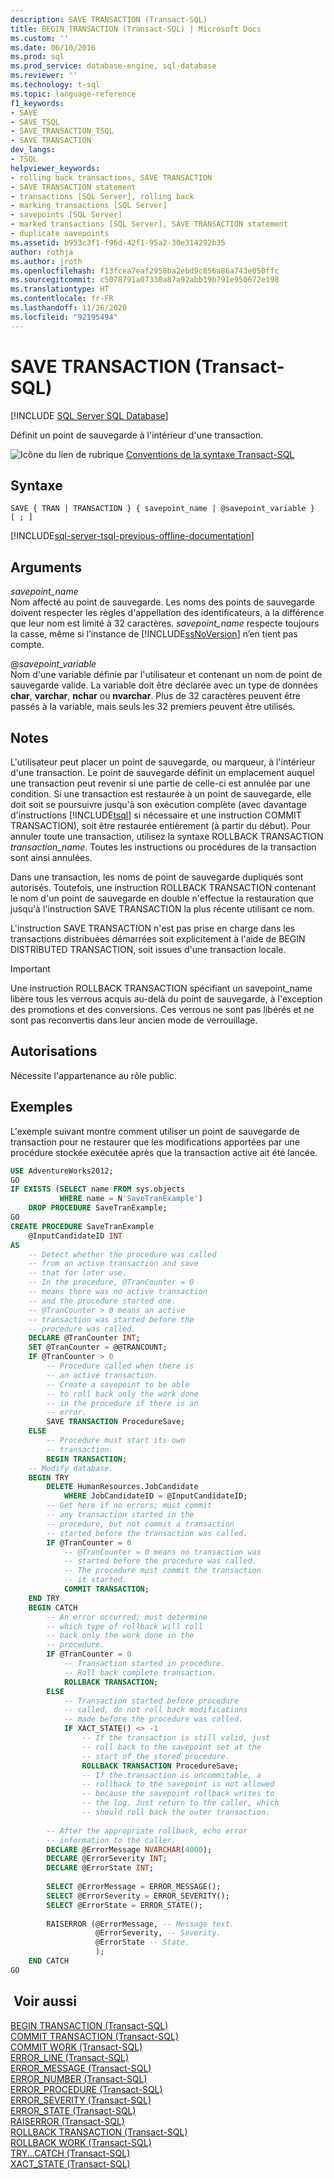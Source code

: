 ```yaml
---
description: SAVE TRANSACTION (Transact-SQL)
title: BEGIN TRANSACTION (Transact-SQL) | Microsoft Docs
ms.custom: ''
ms.date: 06/10/2016
ms.prod: sql
ms.prod_service: database-engine, sql-database
ms.reviewer: ''
ms.technology: t-sql
ms.topic: language-reference
f1_keywords:
- SAVE
- SAVE_TSQL
- SAVE_TRANSACTION_TSQL
- SAVE TRANSACTION
dev_langs:
- TSQL
helpviewer_keywords:
- rolling back transactions, SAVE TRANSACTION
- SAVE TRANSACTION statement
- transactions [SQL Server], rolling back
- marking transactions [SQL Server]
- savepoints [SQL Server]
- marked transactions [SQL Server], SAVE TRANSACTION statement
- duplicate savepoints
ms.assetid: b953c3f1-f96d-42f1-95a2-30e314292b35
author: rothja
ms.author: jroth
ms.openlocfilehash: f13fcea7eaf2958ba2ebd9c856a86a743e050ffc
ms.sourcegitcommit: c5078791a07330a87a92abb19b791e950672e198
ms.translationtype: HT
ms.contentlocale: fr-FR
ms.lasthandoff: 11/26/2020
ms.locfileid: "92195494"
---
```

# <a name="save-transaction-transact-sql"></a>SAVE TRANSACTION (Transact-SQL)
[!INCLUDE [SQL Server SQL Database](../../includes/applies-to-version/sql-asdb.md)]

  Définit un point de sauvegarde à l'intérieur d'une transaction.  
  
 ![Icône du lien de rubrique](../../database-engine/configure-windows/media/topic-link.gif "Icône du lien de rubrique") [Conventions de la syntaxe Transact-SQL](../../t-sql/language-elements/transact-sql-syntax-conventions-transact-sql.md)  

 ## <a name="syntax"></a>Syntaxe  
  
```syntaxsql
SAVE { TRAN | TRANSACTION } { savepoint_name | @savepoint_variable }  
[ ; ]  
```  
  
[!INCLUDE[sql-server-tsql-previous-offline-documentation](../../includes/sql-server-tsql-previous-offline-documentation.md)]

## <a name="arguments"></a>Arguments
 *savepoint_name*  
 Nom affecté au point de sauvegarde. Les noms des points de sauvegarde doivent respecter les règles d'appellation des identificateurs, à la différence que leur nom est limité à 32 caractères. *savepoint_name* respecte toujours la casse, même si l’instance de [!INCLUDE[ssNoVersion](../../includes/ssnoversion-md.md)] n’en tient pas compte.  
  
 @*savepoint_variable*  
 Nom d'une variable définie par l'utilisateur et contenant un nom de point de sauvegarde valide. La variable doit être déclarée avec un type de données **char**, **varchar**, **nchar** ou **nvarchar**. Plus de 32 caractères peuvent être passés à la variable, mais seuls les 32 premiers peuvent être utilisés.  
  
## <a name="remarks"></a>Notes  
 L'utilisateur peut placer un point de sauvegarde, ou marqueur, à l'intérieur d'une transaction. Le point de sauvegarde définit un emplacement auquel une transaction peut revenir si une partie de celle-ci est annulée par une condition. Si une transaction est restaurée à un point de sauvegarde, elle doit soit se poursuivre jusqu'à son exécution complète (avec davantage d'instructions [!INCLUDE[tsql](../../includes/tsql-md.md)] si nécessaire et une instruction COMMIT TRANSACTION), soit être restaurée entièrement (à partir du début). Pour annuler toute une transaction, utilisez la syntaxe ROLLBACK TRANSACTION *transaction_name*. Toutes les instructions ou procédures de la transaction sont ainsi annulées.  
  
 Dans une transaction, les noms de point de sauvegarde dupliqués sont autorisés. Toutefois, une instruction ROLLBACK TRANSACTION contenant le nom d'un point de sauvegarde en double n'effectue la restauration que jusqu'à l'instruction SAVE TRANSACTION la plus récente utilisant ce nom.  
  
 L'instruction SAVE TRANSACTION n'est pas prise en charge dans les transactions distribuées démarrées soit explicitement à l'aide de BEGIN DISTRIBUTED TRANSACTION, soit issues d'une transaction locale.  
  
> [!IMPORTANT]  
>  Une instruction ROLLBACK TRANSACTION spécifiant un savepoint_name libère tous les verrous acquis au-delà du point de sauvegarde, à l'exception des promotions et des conversions. Ces verrous ne sont pas libérés et ne sont pas reconvertis dans leur ancien mode de verrouillage.  
  
## <a name="permissions"></a>Autorisations  
 Nécessite l'appartenance au rôle public.  
  
## <a name="examples"></a>Exemples  
 L'exemple suivant montre comment utiliser un point de sauvegarde de transaction pour ne restaurer que les modifications apportées par une procédure stockée exécutée après que la transaction active ait été lancée.  
  
```sql  
USE AdventureWorks2012;  
GO  
IF EXISTS (SELECT name FROM sys.objects  
           WHERE name = N'SaveTranExample')  
    DROP PROCEDURE SaveTranExample;  
GO  
CREATE PROCEDURE SaveTranExample  
    @InputCandidateID INT  
AS  
    -- Detect whether the procedure was called  
    -- from an active transaction and save  
    -- that for later use.  
    -- In the procedure, @TranCounter = 0  
    -- means there was no active transaction  
    -- and the procedure started one.  
    -- @TranCounter > 0 means an active  
    -- transaction was started before the   
    -- procedure was called.  
    DECLARE @TranCounter INT;  
    SET @TranCounter = @@TRANCOUNT;  
    IF @TranCounter > 0  
        -- Procedure called when there is  
        -- an active transaction.  
        -- Create a savepoint to be able  
        -- to roll back only the work done  
        -- in the procedure if there is an  
        -- error.  
        SAVE TRANSACTION ProcedureSave;  
    ELSE  
        -- Procedure must start its own  
        -- transaction.  
        BEGIN TRANSACTION;  
    -- Modify database.  
    BEGIN TRY  
        DELETE HumanResources.JobCandidate  
            WHERE JobCandidateID = @InputCandidateID;  
        -- Get here if no errors; must commit  
        -- any transaction started in the  
        -- procedure, but not commit a transaction  
        -- started before the transaction was called.  
        IF @TranCounter = 0  
            -- @TranCounter = 0 means no transaction was  
            -- started before the procedure was called.  
            -- The procedure must commit the transaction  
            -- it started.  
            COMMIT TRANSACTION;  
    END TRY  
    BEGIN CATCH  
        -- An error occurred; must determine  
        -- which type of rollback will roll  
        -- back only the work done in the  
        -- procedure.  
        IF @TranCounter = 0  
            -- Transaction started in procedure.  
            -- Roll back complete transaction.  
            ROLLBACK TRANSACTION;  
        ELSE  
            -- Transaction started before procedure  
            -- called, do not roll back modifications  
            -- made before the procedure was called.  
            IF XACT_STATE() <> -1  
                -- If the transaction is still valid, just  
                -- roll back to the savepoint set at the  
                -- start of the stored procedure.  
                ROLLBACK TRANSACTION ProcedureSave;  
                -- If the transaction is uncommitable, a  
                -- rollback to the savepoint is not allowed  
                -- because the savepoint rollback writes to  
                -- the log. Just return to the caller, which  
                -- should roll back the outer transaction.  
  
        -- After the appropriate rollback, echo error  
        -- information to the caller.  
        DECLARE @ErrorMessage NVARCHAR(4000);  
        DECLARE @ErrorSeverity INT;  
        DECLARE @ErrorState INT;  
  
        SELECT @ErrorMessage = ERROR_MESSAGE();  
        SELECT @ErrorSeverity = ERROR_SEVERITY();  
        SELECT @ErrorState = ERROR_STATE();  
  
        RAISERROR (@ErrorMessage, -- Message text.  
                   @ErrorSeverity, -- Severity.  
                   @ErrorState -- State.  
                   );  
    END CATCH  
GO  
```  
  
## <a name="see-also"></a> Voir aussi  
 [BEGIN TRANSACTION &#40;Transact-SQL&#41;](../../t-sql/language-elements/begin-transaction-transact-sql.md)   
 [COMMIT TRANSACTION &#40;Transact-SQL&#41;](../../t-sql/language-elements/commit-transaction-transact-sql.md)   
 [COMMIT WORK &#40;Transact-SQL&#41;](../../t-sql/language-elements/commit-work-transact-sql.md)   
 [ERROR_LINE &#40;Transact-SQL&#41;](../../t-sql/functions/error-line-transact-sql.md)   
 [ERROR_MESSAGE &#40;Transact-SQL&#41;](../../t-sql/functions/error-message-transact-sql.md)   
 [ERROR_NUMBER &#40;Transact-SQL&#41;](../../t-sql/functions/error-number-transact-sql.md)   
 [ERROR_PROCEDURE &#40;Transact-SQL&#41;](../../t-sql/functions/error-procedure-transact-sql.md)   
 [ERROR_SEVERITY &#40;Transact-SQL&#41;](../../t-sql/functions/error-severity-transact-sql.md)   
 [ERROR_STATE &#40;Transact-SQL&#41;](../../t-sql/functions/error-state-transact-sql.md)   
 [RAISERROR &#40;Transact-SQL&#41;](../../t-sql/language-elements/raiserror-transact-sql.md)   
 [ROLLBACK TRANSACTION &#40;Transact-SQL&#41;](../../t-sql/language-elements/rollback-transaction-transact-sql.md)   
 [ROLLBACK WORK &#40;Transact-SQL&#41;](../../t-sql/language-elements/rollback-work-transact-sql.md)   
 [TRY...CATCH &#40;Transact-SQL&#41;](../../t-sql/language-elements/try-catch-transact-sql.md)   
 [XACT_STATE &#40;Transact-SQL&#41;](../../t-sql/functions/xact-state-transact-sql.md)  
  
  
